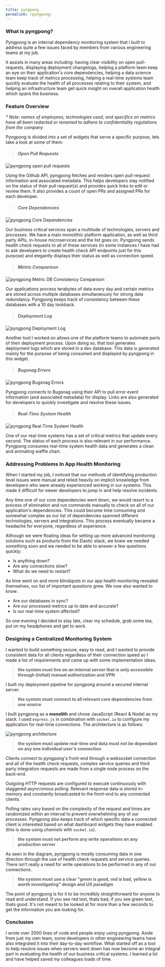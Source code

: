 ```yaml
---
title: pyngpong
permalink: /pyngpong/
---
```


<div class="pyngpong-info">
  <div id="pyngpong-photo-main" class="pyngpong-photo" style="background-image: url('/images/pyngpong-screenshot-1.png');"></div>
</div>

### What is pyngpong?

_Pyngpong_ is an internal dependency monitoring system that I built to address quite a few issues faced by members from various engineering teams at my job.

It assists in many areas including: having clear visibility on open pull-requests, displaying deployment changelogs, helping a platform team keep an eye on their application's core dependencies, helping a data science team keep track of metrics processing, helping a real-time systems team quickly evaluate the health of all processes relating to their system, and helping an infrastructure team get quick insight on overall application health which spans the business.

### Feature Overview

_\* Note: names of employees, technologies used, and specifics on metrics have all been redacted or renamed to adhere to confidentiality regulations from the company_

Pyngpong is divided into a set of widgets that serve a specific purpose, lets take a look at some of them:

> ##### Open Pull Requests

![pyngpong open pull requests](/images/pyngpong-screenshot-3.png "Pyngpong Open Pull Requests")

Using the Github API, pyngpong fetches and renders open pull-request information and associated metadata. This helps developers stay notified on the status of their pull request(s) and provides quick links to edit or review them. It also provides a count of open PRs and assigned PRs for each developer.

> ##### Core Dependencies

![pyngpong Core Dependencies](/images/pyngpong-screenshot-4.png "Pyngpong Core Dependencies")

Our business critical services span a multitude of technologies, servers and processes. We have a main monolithic platform application, as well as third party APIs, in-house microservices and the list goes on. Pyngpong sends health check requests to all of these services (in some instances I have had to ask developers to create health check API endpoints just for this purpose) and elegantly displays their status as well as connection speed.

> ##### Metric Comparison

![pyngpong Metric DB Consistency Comparison](/images/pyngpong-screenshot-5.png "Pyngpong Metric DB Consistency Comparison")

Our applications process terabytes of data every day and certain metrics are stored across multiple databases simultaneously for strong data redundancy. Pyngpong keeps track of consistency between these databases with a 10 day lookback.

> ##### Deployment Log

![pyngpong Deployment Log](/images/pyngpong-screenshot-6.png "Pyngpong Deployment Log")

Another tool I worked on allows one of the platform teams to automate parts of their deployment process. Upon doing so, that tool generates deployment logs which are stored in a dev database. This data is generated mainly for the purpose of being consumed and displayed by pyngpong in this widget.

> ##### Bugsnag Errors

![pyngpong Bugsnag Errors](/images/pyngpong-screenshot-7.png "Pyngpong Bugsnag Errors")

Pyngpong connects to Bugsnag using their API to pull error event information (and associated metadata) for display. Links are also generated for developers to quickly investigate and resolve these issues.

> ##### Real-Time System Health

![pyngpong Real-Time System Health](/images/pyngpong-screenshot-8.png "Pyngpong Real-Time System Health")

One of our real-time systems has a set of critical metrics that update every second. The status of each process is also relevant in our performance. Pyngpong consumes real-time system health data and generates a clean and animating waffle chart.

### Addressing Problems In App Health Monitoring

When I started my job, I noticed that our methods of identifying production level issues were manual and relied heavily on implicit knowledge from developers who were already experienced working in our systems. This made it difficult for newer developers to jump in and help resolve incidents.

Any time one of our core dependencies went down, we would resort to a process of elimination and run commands manually to check on all of our application's dependencies. This could become time consuming and somewhat complex as our list of dependencies spanned different technologies, servers and integrations. This process eventually became a headache for everyone, regardless of experience.

Although we were floating ideas for setting up more advanced monitoring solutions such as products from the Elastic stack, we knew we needed something soon and we needed to be able to answer a few questions quickly:

- Is anything down?
- Are any connections slow?
- What do we need to restart?

As time went on and more blindspots in our app health monitoring revealed themselves, our list of important questions grew. We now also wanted to know:

- Are our databases in sync?
- Are our processed metrics up to date and accurate?
- Is our real-time system affected?

So one evening I decided to stay late, clear my schedule, grab some tea, put on my headphones and get to work.

### Designing a Centralized Monitoring System

I wanted to build something secure, easy to read, and I wanted to provide consistent data for all clients regardless of their connection speed so I made a list of requirements and came up with some implementation ideas.

> **the system must live on an internal server that is only accessible through (initial) manual authorization and VPN**

I built my deployment pipeline for pyngpong around a secured internal server.

> **the system must connect to all relevant core dependencies from one source**

I built pyngpong as a **monolith** and chose JavaScript (React & Node) as my stack. I used `express.js` in combination with `socket.io` to configure my application for real-time connections. The architecture is as follows:

![pyngpong architecture](/images/pyngpong-screenshot-2.png "Pyngpong Architectural Diagram")

> **the system must update real-time and data must not be dependant on any one individual user's connection**

Clients connect to pyngpong's front-end through a websocket connection and all of the health check requests, complex service queries and third party integration requests are made from a single node process on the back-end.

Outgoing HTTP requests are configured to execute continuously with staggered asyncronous polling. Relevant response data is stored in-memory and constantly broadcasted to the front-end to any connected clients.

Polling rates vary based on the complexity of the request and times are randomized within an interval to prevent overwhelming any of our processes. Pyngpong also keeps track of which specific data a connected client is interested based on what dashboard widgets they have enabled (this is done using _channels_ with `socket.io`).

> **the system must not perform any write operations on any production server**

As seen in the diagram, pyngpong is mostly consuming data in one direction through the use of health check requests and service queries. There isn't really a need for write operations to be performed in any of our connections.

> **the system must use a clear "green is good, red is bad, yellow is worth investigating" design and UX paradigm**

The point of pyngpong is for it to be incredibly straightforward for anyone to read and understand. If you see red text, thats bad, if you see green text, thats good. It's not meant to be looked at for more than a few seconds to get the information you are looking for.

### Conclusion

I wrote over 2000 lines of code and people enjoy using pyngpong. Aside from just my own team, some developers in other engineering teams have also integrated it into their day-to-day workflow. What started off as a tool to help resolve issues when servers went down has now become an integral part in evaluating the health of our business critical systems. I learned a lot and have helped saved my colleagues loads of time.